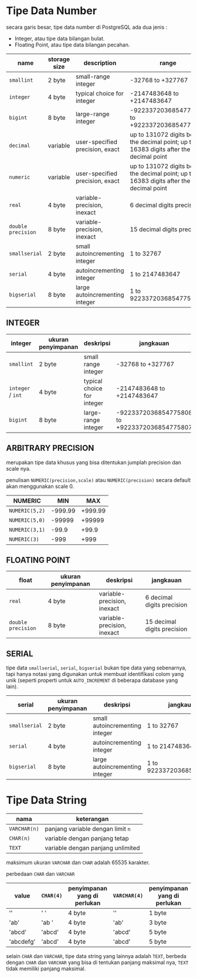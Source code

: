 <h1 id='tipeDataNumber'>Tipe Data Number</h1>

secara garis besar, tipe data number di PostgreSQL ada dua jenis :

- Integer, atau tipe data bilangan bulat.
- Floating Point, atau tipe data bilangan pecahan.

| name               | storage size | description                     | range                                                                                    |
| ------------------ | ------------ | ------------------------------- | ---------------------------------------------------------------------------------------- |
| `smallint`         | 2 byte       | small-range integer             | -32768 to +327767                                                                        |
| `integer`          | 4 byte       | typical choice for integer      | -2147483648 to +2147483647                                                               |
| `bigint`           | 8 byte       | large-range integer             | -9223372036854775808 to +9223372036854775807                                             |
| `decimal`          | variable     | user-specified precision, exact | up to 131072 digits before the decimal point; up to 16383 digits after the decimal point |
| `numeric`          | variable     | user-specified precision, exact | up to 131072 digits before the decimal point; up to 16383 digits after the decimal point |
| `real`             | 4 byte       | variable-precision, inexact     | 6 decimal digits precision                                                               |
| `double precision` | 8 byte       | variable-precision, inexact     | 15 decimal digits precision                                                              |
| `smallserial`      | 2 byte       | small autoincrementing integer  | 1 to 32767                                                                               |
| `serial`           | 4 byte       | autoincrementing integer        | 1 to 2147483647                                                                          |
| `bigserial`        | 8 byte       | large autoincrementing integer  | 1 to 9223372036854775807                                                                 |

<h2 id='integer'>INTEGER</h2>

| integer           | ukuran penyimpanan | deskripsi                  | jangkauan                                    |
| ----------------- | ------------------ | -------------------------- | -------------------------------------------- |
| `smallint`        | 2 byte             | small range integer        | -32768 to +327767                            |
| `integer` / `int` | 4 byte             | typical choice for integer | -2147483648 to +2147483647                   |
| `bigint`          | 8 byte             | large-range integer        | -9223372036854775808 to +9223372036854775807 |

<h2 id='arbitrary'>ARBITRARY PRECISION</h2>

merupakan tipe data khusus yang bisa ditentukan jumplah precision dan scale nya.

penulisan `NUMERIC(precision,scale)` atau `NUMERIC(precision)` secara default akan menggunakan scale 0.

| NUMERIC        | MIN     | MAX     |
| -------------- | ------- | ------- |
| `NUMERIC(5,2)` | -999.99 | +999.99 |
| `NUMERIC(5,0)` | -99999  | +99999  |
| `NUMERIC(3,1)` | -99.9   | +99.9   |
| `NUMERIC(3)`   | -999    | +999    |

<h2 id='float'>FLOATING POINT</h2>

| float              | ukuran penyimpanan | deskripsi                   | jangkauan                   |
| ------------------ | ------------------ | --------------------------- | --------------------------- |
| `real`             | 4 byte             | variable-precision, inexact | 6 decimal digits precision  |
| `double precision` | 8 byte             | variable-precision, inexact | 15 decimal digits precision |

<h2 id='serial'>SERIAL</h2>

tipe data `smallserial`, `serial`, `bigserial` bukan tipe data yang sebenarnya, tapi hanya notasi yang digunakan untuk membuat identifikasi colom yang unik (seperti properti untuk `AUTO_INCREMENT` di beberapa database yang lain).

| serial        | ukuran penyimpanan | deskripsi                      | jangkauan                |
| ------------- | ------------------ | ------------------------------ | ------------------------ |
| `smallserial` | 2 byte             | small autoincrementing integer | 1 to 32767               |
| `serial`      | 4 byte             | autoincrementing integer       | 1 to 2147483647          |
| `bigserial`   | 8 byte             | large autoincrementing integer | 1 to 9223372036854775807 |

<h1 id='tipeDataString'>Tipe Data String</h1>

| nama         | keterangan                        |
| ------------ | --------------------------------- |
| `VARCHAR(n)` | panjang variable dengan limit `n` |
| `CHAR(n)`    | variable dengan panjang tetap     |
| `TEXT`       | variable dengan panjang unlimited |

maksimum ukuran `VARCHAR` dan `CHAR` adalah 65535 karakter.

perbedaan `CHAR` dan `VARCHAR`

| value     | `CHAR(4)` | penyimpanan yang di perlukan | `VARCHAR(4)` | penyimpanan yang di perlukan |
| --------- | --------- | ---------------------------- | ------------ | ---------------------------- |
| ''        | ' '       | 4 byte                       | ''           | 1 byte                       |
| 'ab'      | 'ab '     | 4 byte                       | 'ab'         | 3 byte                       |
| 'abcd'    | 'abcd'    | 4 byte                       | 'abcd'       | 5 byte                       |
| 'abcdefg' | 'abcd'    | 4 byte                       | 'abcd'       | 5 byte                       |

selain `CHAR` dan `VARCHAR`, tipe data string yang lainnya adalah `TEXT`, berbeda dengan `CHAR` dan `VARCHAR` yang bisa di tentukan panjang maksimal nya, `TEXT` tidak memiliki panjang maksimal.
